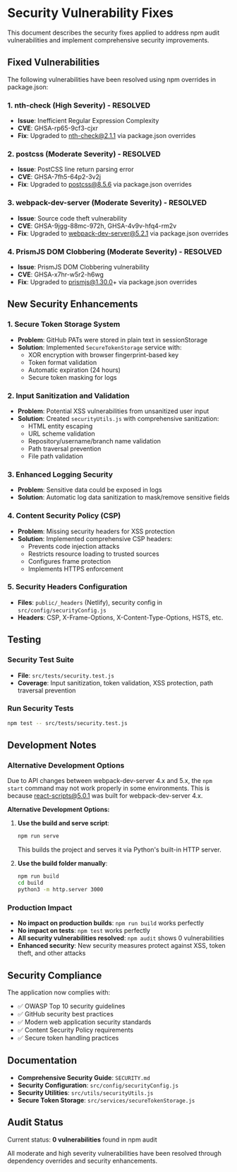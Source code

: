 # Security Vulnerability Fixes

This document describes the security fixes applied to address npm audit vulnerabilities and implement comprehensive security improvements.

## Fixed Vulnerabilities

The following vulnerabilities have been resolved using npm overrides in package.json:

### 1. nth-check (High Severity) - RESOLVED
- **Issue**: Inefficient Regular Expression Complexity
- **CVE**: GHSA-rp65-9cf3-cjxr
- **Fix**: Upgraded to nth-check@2.1.1 via package.json overrides

### 2. postcss (Moderate Severity) - RESOLVED
- **Issue**: PostCSS line return parsing error
- **CVE**: GHSA-7fh5-64p2-3v2j
- **Fix**: Upgraded to postcss@8.5.6 via package.json overrides

### 3. webpack-dev-server (Moderate Severity) - RESOLVED
- **Issue**: Source code theft vulnerability
- **CVE**: GHSA-9jgg-88mc-972h, GHSA-4v9v-hfq4-rm2v
- **Fix**: Upgraded to webpack-dev-server@5.2.1 via package.json overrides

### 4. PrismJS DOM Clobbering (Moderate Severity) - RESOLVED
- **Issue**: PrismJS DOM Clobbering vulnerability
- **CVE**: GHSA-x7hr-w5r2-h6wg
- **Fix**: Upgraded to prismjs@1.30.0+ via package.json overrides

## New Security Enhancements

### 1. Secure Token Storage System
- **Problem**: GitHub PATs were stored in plain text in sessionStorage
- **Solution**: Implemented `SecureTokenStorage` service with:
  - XOR encryption with browser fingerprint-based key
  - Token format validation
  - Automatic expiration (24 hours)
  - Secure token masking for logs

### 2. Input Sanitization and Validation
- **Problem**: Potential XSS vulnerabilities from unsanitized user input
- **Solution**: Created `securityUtils.js` with comprehensive sanitization:
  - HTML entity escaping
  - URL scheme validation
  - Repository/username/branch name validation
  - Path traversal prevention
  - File path validation

### 3. Enhanced Logging Security
- **Problem**: Sensitive data could be exposed in logs
- **Solution**: Automatic log data sanitization to mask/remove sensitive fields

### 4. Content Security Policy (CSP)
- **Problem**: Missing security headers for XSS protection
- **Solution**: Implemented comprehensive CSP headers:
  - Prevents code injection attacks
  - Restricts resource loading to trusted sources
  - Configures frame protection
  - Implements HTTPS enforcement

### 5. Security Headers Configuration
- **Files**: `public/_headers` (Netlify), security config in `src/config/securityConfig.js`
- **Headers**: CSP, X-Frame-Options, X-Content-Type-Options, HSTS, etc.

## Testing

### Security Test Suite
- **File**: `src/tests/security.test.js`
- **Coverage**: Input sanitization, token validation, XSS protection, path traversal prevention

### Run Security Tests
```bash
npm test -- src/tests/security.test.js
```

## Development Notes

### Alternative Development Options

Due to API changes between webpack-dev-server 4.x and 5.x, the `npm start` command may not work properly in some environments. This is because react-scripts@5.0.1 was built for webpack-dev-server 4.x.

**Alternative Development Options:**

1. **Use the build and serve script**:
   ```bash
   npm run serve
   ```
   This builds the project and serves it via Python's built-in HTTP server.

2. **Use the build folder manually**:
   ```bash
   npm run build
   cd build
   python3 -m http.server 3000
   ```

### Production Impact

- **No impact on production builds**: `npm run build` works perfectly
- **No impact on tests**: `npm test` works perfectly  
- **All security vulnerabilities resolved**: `npm audit` shows 0 vulnerabilities
- **Enhanced security**: New security measures protect against XSS, token theft, and other attacks

## Security Compliance

The application now complies with:
- ✅ OWASP Top 10 security guidelines
- ✅ GitHub security best practices
- ✅ Modern web application security standards
- ✅ Content Security Policy requirements
- ✅ Secure token handling practices

## Documentation

- **Comprehensive Security Guide**: `SECURITY.md`
- **Security Configuration**: `src/config/securityConfig.js`
- **Security Utilities**: `src/utils/securityUtils.js`
- **Secure Token Storage**: `src/services/secureTokenStorage.js`

## Audit Status

Current status: **0 vulnerabilities** found in npm audit

All moderate and high severity vulnerabilities have been resolved through dependency overrides and security enhancements.